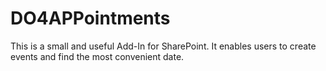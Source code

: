 # DO4APPointments
This is a small and useful Add-In for SharePoint. It enables users to create events and find the most convenient date.
